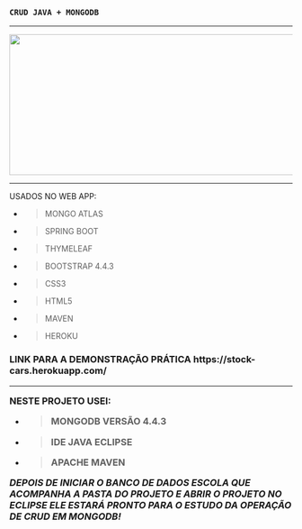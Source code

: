 ### **`CRUD JAVA + MONGODB`**
<hr>

<p align="center"><img src="https://user-images.githubusercontent.com/37250628/105026518-60438d00-5a2d-11eb-811c-2755c81f3175.gif" width="600" height="250"/>
<br>
<hr>

<p>USADOS NO WEB APP:
  
- > MONGO ATLAS
- > SPRING BOOT
- > THYMELEAF
- > BOOTSTRAP 4.4.3
- > CSS3
- > HTML5
- > MAVEN
- > HEROKU

<h3>LINK PARA A DEMONSTRAÇÃO PRÁTICA
https://stock-cars.herokuapp.com/

<hr>

<p>NESTE PROJETO USEI:

- > MONGODB VERSÃO 4.4.3
- > IDE JAVA ECLIPSE
- > APACHE MAVEN

_**DEPOIS DE INICIAR O BANCO DE DADOS ESCOLA QUE ACOMPANHA A PASTA DO PROJETO E ABRIR O PROJETO NO ECLIPSE ELE ESTARÁ PRONTO PARA O ESTUDO DA OPERAÇÃO DE CRUD EM MONGODB!**_
